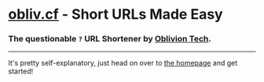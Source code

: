 # [obliv.cf](https://obliv.cf) - Short URLs Made Easy
### The questionable `?` URL Shortener by [Oblivion Tech](https://www.obliviontech.ml).
---

It's pretty self-explanatory, just head on over to [the homepage](https://obliv.cf/create) and get started!
